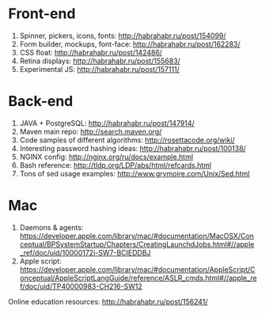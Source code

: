 Front-end
========
1. Spinner, pickers, icons, fonts: http://habrahabr.ru/post/154099/
2. Form builder, mockups, font-face: http://habrahabr.ru/post/162283/
3. CSS float: http://habrahabr.ru/post/142486/
4. Retina displays: http://habrahabr.ru/post/155683/
5. Experimental JS: http://habrahabr.ru/post/157111/

Back-end
========
1. JAVA + PostgreSQL: http://habrahabr.ru/post/147914/
2. Maven main repo: http://search.maven.org/
3. Code samples of different algorithms: http://rosettacode.org/wiki/
4. Interesting password hashing ideas: http://habrahabr.ru/post/100138/
5. NGINX config: http://nginx.org/ru/docs/example.html
6. Bash reference: http://tldp.org/LDP/abs/html/refcards.html
7. Tons of sed usage examples: http://www.grymoire.com/Unix/Sed.html

Mac
===
1. Daemons & agents: https://developer.apple.com/library/mac/#documentation/MacOSX/Conceptual/BPSystemStartup/Chapters/CreatingLaunchdJobs.html#//apple_ref/doc/uid/10000172i-SW7-BCIEDDBJ
2. Apple script: https://developer.apple.com/library/mac/#documentation/AppleScript/Conceptual/AppleScriptLangGuide/reference/ASLR_cmds.html#//apple_ref/doc/uid/TP40000983-CH216-SW12

Online education resources: http://habrahabr.ru/post/156241/
